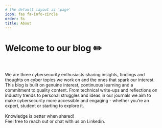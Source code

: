 ```yaml
---
# the default layout is 'page'
icon: fas fa-info-circle
order: 5s
title: About
---
```


# **Welcome to our blog** ✏️
<br>

<!-- ![AboutImage](/_tabs/img_about/AboutImage.png){: width="600" height="600" .w-50 .right} -->
We are three cybersecurity enthusiasts sharing insights, findings and thoughts on cyber topics we work on and the ones that spark our interest. This blog is built on genuine interest, continuous learning and a commitment to quality content. From technical write-ups and reflections on industry trends to personal struggles and ideas in our journals we aim to make cybersecurity more accessible and engaging - whether you’re an expert, student or starting to explore it.
<br>
<br>
Knowledge is better when shared!
<br>
Feel free to reach out or chat with us on Linkedin.
